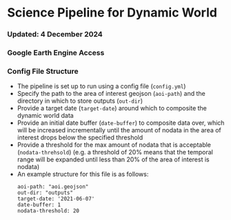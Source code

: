 # Science Pipeline for Dynamic World
### Updated: 4 December 2024

### Google Earth Engine Access


### Config File Structure

- The pipeline is set up to run using a config file (`config.yml`)
- Specify the path to the area of interest geojson (`aoi-path`) and the directory in which to store outputs (`out-dir`)
- Provide a target date (`target-date`) around which to composite the dynamic world data
- Provide an initial date buffer (`date-buffer`) to composite data over, which will be increased incrementally until the amount of nodata in the area of interest drops below the specified threshold
- Provide a threshold for the max amount of nodata that is acceptable (`nodata-threhsold`) (e.g. a threshold of 20% means that the temporal range will be expanded until less than 20% of the area of interest is nodata)
- An example structure for this file is as follows:
    ```
    aoi-path: "aoi.geojson"
    out-dir: "outputs"
    target-date: '2021-06-07'
    date-buffer: 1
    nodata-threshold: 20
    ```
